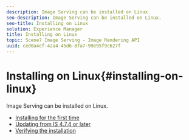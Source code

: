 ```yaml
---
description: Image Serving can be installed on Linux.
seo-description: Image Serving can be installed on Linux.
seo-title: Installing on Linux
solution: Experience Manager
title: Installing on Linux
topic: Scene7 Image Serving - Image Rendering API
uuid: ced0a4cf-42a4-45d6-8fa7-99e95f9c627f
---
```


# Installing on Linux{#installing-on-linux}

Image Serving can be installed on Linux.

* [Installing for the first time](t-first-install-lin.md)
* [Updating from IS 4.7.4 or later](t-update-lin.md)
* [Verifying the installation](t-verify-install-lin.md)
